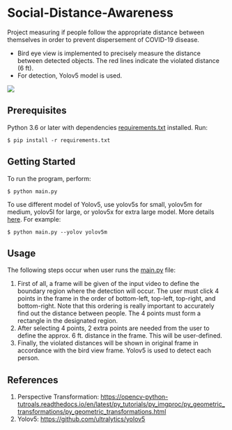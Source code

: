 # Social-Distance-Awareness
Project measuring if people follow the appropriate distance between themselves in order to prevent dispersement of COVID-19 disease.

- Bird eye view is implemented to precisely measure the distance between detected objects. The red lines indicate the violated distance (6 ft).
- For detection, Yolov5 model is used.

<img src='imgs/SDAware.gif'>

## Prerequisites

Python 3.6 or later with dependencies [requirements.txt](requirements.txt) installed. Run:

```
$ pip install -r requirements.txt
```

## Getting Started

To run the program, perform:

```
$ python main.py
```

To use different model of Yolov5, use yolov5s for small, yolov5m for medium, yolov5l for large, or yolov5x for extra large model. More details [here](https://github.com/ultralytics/yolov5). For example:

```
$ python main.py --yolov yolov5m
```

## Usage

The following steps occur when user runs the [main.py](main.py) file:

1. First of all, a frame will be given of the input video to define the boundary region where the detection will occur. The user must click 4 points in the frame in the order of bottom-left, top-left, top-right, and bottom-right. Note that this ordering is really important to accurately find out the distance between people. The 4 points must form a rectangle in the designated region. 
2. After selecting 4 points, 2 extra points are needed from the user to define the approx. 6 ft. distance in the frame. This will be user-defined.
3. Finally, the violated distances will be shown in original frame in accordance with the bird view frame. Yolov5 is used to detect each person.

## References

1. Perspective Transformation: https://opencv-python-tutroals.readthedocs.io/en/latest/py_tutorials/py_imgproc/py_geometric_transformations/py_geometric_transformations.html
2. Yolov5: https://github.com/ultralytics/yolov5
